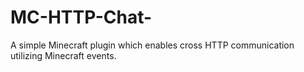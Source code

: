 # MC-HTTP-Chat-
A simple Minecraft plugin which enables cross HTTP communication utilizing Minecraft events.
